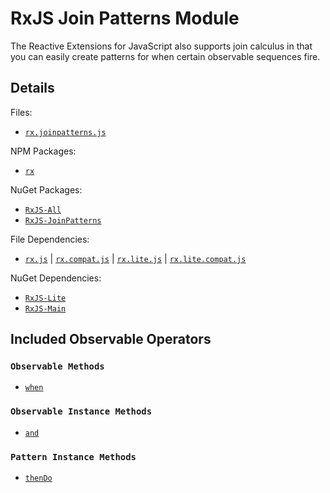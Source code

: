 # RxJS Join Patterns Module #

The Reactive Extensions for JavaScript also supports join calculus in that you can easily create patterns for when certain observable sequences fire.

## Details ##

Files:
- [`rx.joinpatterns.js`](https://github.com/Reactive-Extensions/RxJS/blob/master/dist/rx.joinpatterns.js)

NPM Packages:
- [`rx`](https://www.npmjs.org/package/rx)

NuGet Packages:
- [`RxJS-All`](http://www.nuget.org/packages/RxJS-All/)
- [`RxJS-JoinPatterns`](http://www.nuget.org/packages/RxJS-JoinPatterns/)

File Dependencies:
- [`rx.js`](https://github.com/Reactive-Extensions/RxJS/blob/master/dist/rx.js) | [`rx.compat.js`](https://github.com/Reactive-Extensions/RxJS/blob/master/dist/rx.compat.js) | [`rx.lite.js`](https://github.com/Reactive-Extensions/RxJS/blob/master/dist/rx.lite.js) | [`rx.lite.compat.js`](https://github.com/Reactive-Extensions/RxJS/blob/master/dist/rx.lite.compat.js)

NuGet Dependencies:
- [`RxJS-Lite`](http://www.nuget.org/packages/RxJS-Lite/)
- [`RxJS-Main`](http://www.nuget.org/packages/RxJS-Main/)

## Included Observable Operators ##

### `Observable Methods`
- [`when`](../observable/observable_methods/when.html)

### `Observable Instance Methods`
- [`and`](../observable/observable_methods/and.html)

### `Pattern Instance Methods`
- [`thenDo`](../observable/observable_methods/thendo.html)
